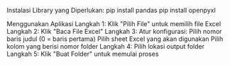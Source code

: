 Instalasi Library yang Diperlukan:
   pip install pandas
   pip install openpyxl

Menggunakan Aplikasi
Langkah 1: Klik "Pilih File" untuk memilih file Excel
Langkah 2: Klik "Baca File Excel"
Langkah 3: Atur konfigurasi:
Pilih nomor baris judul (0 = baris pertama)
Pilih sheet Excel yang akan digunakan
Pilih kolom yang berisi nomor folder
Langkah 4: Pilih lokasi output folder
Langkah 5: Klik "Buat Folder" untuk memulai proses
